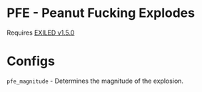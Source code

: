 # PFE - Peanut Fucking Explodes

Requires [EXILED v1.5.0](https://github.com/galaxy119/EXILED/releases/tag/1.5.0)

# Configs
`pfe_magnitude` - Determines the magnitude of the explosion.
